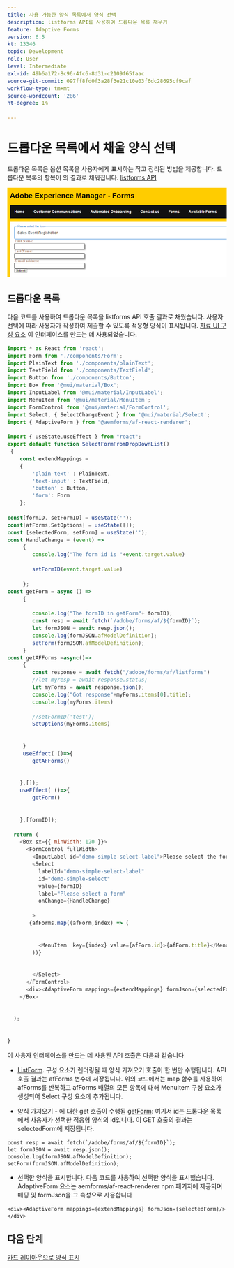 ```yaml
---
title: 사용 가능한 양식 목록에서 양식 선택
description: listforms API를 사용하여 드롭다운 목록 채우기
feature: Adaptive Forms
version: 6.5
kt: 13346
topic: Development
role: User
level: Intermediate
exl-id: 49b6a172-8c96-4fc6-8d31-c2109f65faac
source-git-commit: 097ff8fd0f3a28f3e21c10e03f6dc28695cf9caf
workflow-type: tm+mt
source-wordcount: '286'
ht-degree: 1%

---
```


# 드롭다운 목록에서 채울 양식 선택

드롭다운 목록은 옵션 목록을 사용자에게 표시하는 작고 정리된 방법을 제공합니다. 드롭다운 목록의 항목이 의 결과로 채워집니다. [listforms API](https://opensource.adobe.com/aem-forms-af-runtime/api/#tag/List-Forms/operation/listForms)

![card-view](./assets/forms-drop-down.png)

## 드롭다운 목록

다음 코드를 사용하여 드롭다운 목록을 listforms API 호출 결과로 채웠습니다. 사용자 선택에 따라 사용자가 작성하여 제출할 수 있도록 적응형 양식이 표시됩니다. [자료 UI 구성 요소](https://mui.com/) 이 인터페이스를 만드는 데 사용되었습니다.

```javascript
import * as React from 'react';
import Form from './components/Form';
import PlainText from './components/plainText';
import TextField from './components/TextField';
import Button from './components/Button';
import Box from '@mui/material/Box';
import InputLabel from '@mui/material/InputLabel';
import MenuItem from '@mui/material/MenuItem';
import FormControl from '@mui/material/FormControl';
import Select, { SelectChangeEvent } from '@mui/material/Select';
import { AdaptiveForm } from "@aemforms/af-react-renderer";

import { useState,useEffect } from "react";
export default function SelectFormFromDropDownList()
 {
    const extendMappings =
    {
        'plain-text' : PlainText,
        'text-input' : TextField,
        'button' : Button,
        'form': Form
    };

const[formID, setFormID] = useState('');
const[afForms,SetOptions] = useState([]);
const [selectedForm, setForm] = useState('');
const HandleChange = (event) =>
     {
        console.log("The form id is "+event.target.value) 
    
        setFormID(event.target.value)
        
     };
const getForm = async () =>
     {
        
        console.log("The formID in getForm"+ formID);
        const resp = await fetch(`/adobe/forms/af/${formID}`);
        let formJSON = await resp.json();
        console.log(formJSON.afModelDefinition);
        setForm(formJSON.afModelDefinition);
     }
const getAFForms =async()=>
     {
        const response = await fetch("/adobe/forms/af/listforms")
        //let myresp = await response.status;
        let myForms = await response.json();
        console.log("Got response"+myForms.items[0].title);
        console.log(myForms.items)
        
        //setFormID('test');
        SetOptions(myForms.items)

        
     }
     useEffect( ()=>{
        getAFForms()
        

    },[]);
    useEffect( ()=>{
        getForm()
        

    },[formID]);

  return (
    <Box sx={{ minWidth: 120 }}>
      <FormControl fullWidth>
        <InputLabel id="demo-simple-select-label">Please select the form</InputLabel>
        <Select
          labelId="demo-simple-select-label"
          id="demo-simple-select"
          value={formID}
          label="Please select a form"
          onChange={HandleChange}
          
        >
       {afForms.map((afForm,index) => (
    
        
          <MenuItem  key={index} value={afForm.id}>{afForm.title}</MenuItem>
        ))}
        
       
        </Select>
      </FormControl>
      <div><AdaptiveForm mappings={extendMappings} formJson={selectedForm}/></div>
    </Box>
    

  );
  

}
```

이 사용자 인터페이스를 만드는 데 사용된 API 호출은 다음과 같습니다

* [ListForm](https://opensource.adobe.com/aem-forms-af-runtime/api/#tag/List-Forms/operation/listForms). 구성 요소가 렌더링될 때 양식 가져오기 호출이 한 번만 수행됩니다. API 호출 결과는 afForms 변수에 저장됩니다.
위의 코드에서는 map 함수를 사용하여 afForms를 반복하고 afForms 배열의 모든 항목에 대해 MenuItem 구성 요소가 생성되어 Select 구성 요소에 추가됩니다.

* 양식 가져오기 - 에 대한 get 호출이 수행됨 [getForm](https://opensource.adobe.com/aem-forms-af-runtime/api/#tag/Get-Form-Definition): 여기서 id는 드롭다운 목록에서 사용자가 선택한 적응형 양식의 id입니다. 이 GET 호출의 결과는 selectedForm에 저장됩니다.

```
const resp = await fetch(`/adobe/forms/af/${formID}`);
let formJSON = await resp.json();
console.log(formJSON.afModelDefinition);
setForm(formJSON.afModelDefinition);
```

* 선택한 양식을 표시합니다. 다음 코드를 사용하여 선택한 양식을 표시했습니다. AdaptiveForm 요소는 aemforms/af-react-renderer npm 패키지에 제공되며 매핑 및 formJson을 그 속성으로 사용합니다

```
<div><AdaptiveForm mappings={extendMappings} formJson={selectedForm}/></div>
```

## 다음 단계

[카드 레이아웃으로 양식 표시](./display-forms-card-view.md)
